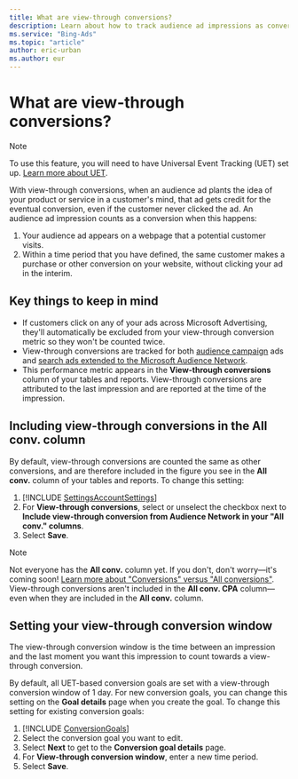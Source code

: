 ```yaml
---
title: What are view-through conversions?
description: Learn about how to track audience ad impressions as conversions even if the customer doesn't click the ad.
ms.service: "Bing-Ads"
ms.topic: "article"
author: eric-urban
ms.author: eur
---
```


# What are view-through conversions?

> [!NOTE]
> To use this feature, you will need to have Universal Event Tracking (UET) set up. [Learn more about UET](./hlp_BA_CONC_UETv2WhatIsTag.md).

With view-through conversions, when an audience ad plants the idea of your product or service in a customer's mind, that ad gets credit for the eventual conversion, even if the customer never clicked the ad. An audience ad impression counts as a conversion when this happens:

1. Your audience ad appears on a webpage that a potential customer visits.
1. Within a time period that you have defined, the same customer makes a purchase or other conversion on your website, without clicking your ad in the interim.

## Key things to keep in mind

- If customers click on any of your ads across Microsoft Advertising, they'll automatically be excluded from your view-through conversion metric so they won't be counted twice.
- View-through conversions are tracked for both [audience campaign](./hlp_BA_CONC_AboutMSAN.md) ads and [search ads extended to the Microsoft Audience Network](./hlp_BA_CONC_NativeAds.md).
- This performance metric appears in the **View-through conversions** column of your tables and reports. View-through conversions are attributed to the last impression and are reported at the time of the impression.

## Including view-through conversions in the All conv. column

By default, view-through conversions are counted the same as other conversions, and are therefore included in the figure you see in the **All conv.** column of your tables and reports. To change this setting:

1. [!INCLUDE [SettingsAccountSettings](./includes/SettingsAccountSettings.md)]
1. For **View-through conversions**, select or unselect the checkbox next to **Include view-through conversion from Audience Network in your "All conv." columns**.
1. Select **Save**.

> [!NOTE]
> Not everyone has the **All conv.** column yet. If you don't, don't worry—it's coming soon! [Learn more about "Conversions" versus "All conversions"](./hlp_BA_CONC_ConvsVsAllConvs.md).
> View-through conversions aren't included in the **All conv. CPA** column—even when they are included in the **All conv.** column.

## Setting your view-through conversion window

The view-through conversion window is the time between an impression and the last moment you want this impression to count towards a view-through conversion.

By default, all UET-based conversion goals are set with a view-through conversion window of 1 day. For new conversion goals, you can change this setting on the **Goal details** page when you create the goal. To change this setting for existing conversion goals:

1. [!INCLUDE [ConversionGoals](./includes/ConversionGoals.md)]
1. Select the conversion goal you want to edit.
1. Select **Next** to get to the **Conversion goal details** page.
1. For **View-through conversion window**, enter a new time period.
1. Select **Save**.


